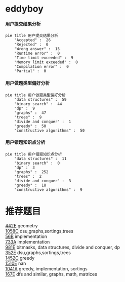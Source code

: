 # eddyboy

<!-- tabs:start -->



#### **用户提交结果分析**

```mermaid
pie title 用户提交结果分析
    "Accepted" :  26
    "Rejected" :  0
    "Wrong answer" :  15
    "Runtime error" :  0
    "Time limit exceeded" :  9
    "Memory limit exceeded" :  0
    "Compilation error" :  0
    "Partial" :  0
```

#### **用户做题类型偏好分析**

```mermaid
pie title 用户做题类型偏好分析
    "data structures" :  59
    "binary search" :  44
    "dp" :  9
    "graphs" :  47
    "trees" :  9
    "divide and conquer" :  1
    "greedy" :  50
    "constructive algorithms" :  50
```
#### **用户错题知识点分析**

```mermaid
pie title 用户错题知识点分析
    "data structures" :  11
    "binary search" :  0
    "dp" :  3
    "graphs" :  252
    "trees" :  2
    "divide and conquer" :  3
    "greedy" :  18
    "constructive algorithms" :  9
```



<!-- tabs:end -->
# 推荐题目
[442E](https://codeforces.com/contest/442/problem/E)		geometry		  
[1058C](https://codeforces.com/contest/1058/problem/C)		dsu,graphs,sortings,trees		  
[56B](https://codeforces.com/contest/56/problem/B)		implementation		  
[733A](https://codeforces.com/contest/733/problem/A)		implementation		  
[981E](https://codeforces.com/contest/981/problem/E)		bitmasks,
                        data structures,
                        divide and conquer,
                        dp		  
[352E](https://codeforces.com/contest/352/problem/E)		dsu,graphs,sortings,trees		  
[1452C](https://codeforces.com/contest/1452/problem/C)		greedy		  
[1510E](https://codeforces.com/contest/1510/problem/E)		nan		  
[1041A](https://codeforces.com/contest/1041/problem/A)		greedy,
                        implementation,
                        sortings		  
[167E](https://codeforces.com/contest/167/problem/E)		dfs and similar,
                        graphs,
                        math,
                        matrices		  
